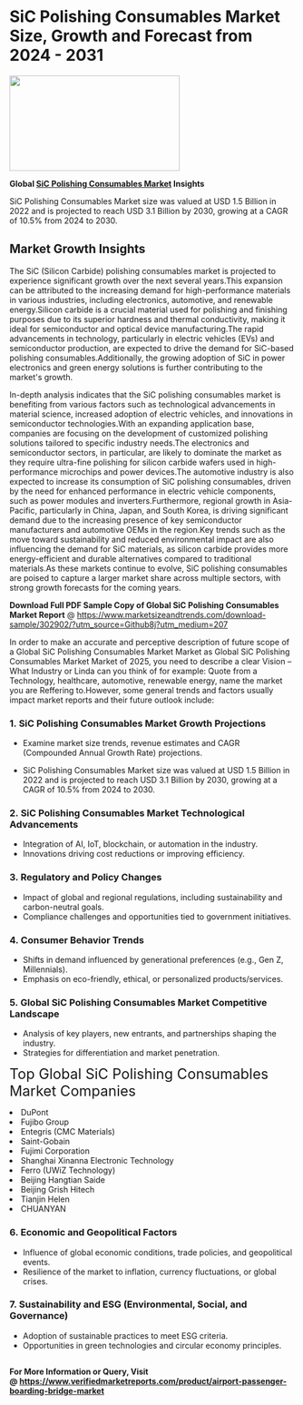 <H1>SiC Polishing Consumables Market Size, Growth and Forecast from 2024 - 2031</H1><img class="aligncenter size-medium wp-image-584254" src="https://thirdeyenews.in/wp-content/uploads/2024/09/Global-Market-Research-300x168.jpeg" alt="" width="300" height="168" /><p><strong>Global&nbsp;<a href="https://www.marketsizeandtrends.com/download-sample/302902/?utm_source=Github8j?utm_medium=207">SiC Polishing Consumables Market</a> Insights</strong></p><p>SiC Polishing Consumables Market size was valued at USD 1.5 Billion in 2022 and is projected to reach USD 3.1 Billion by 2030, growing at a CAGR of 10.5% from 2024 to 2030.</p><p><h2>Market Growth Insights</h2> <p>The SiC (Silicon Carbide) polishing consumables market is projected to experience significant growth over the next several years.This expansion can be attributed to the increasing demand for high-performance materials in various industries, including electronics, automotive, and renewable energy.Silicon carbide is a crucial material used for polishing and finishing purposes due to its superior hardness and thermal conductivity, making it ideal for semiconductor and optical device manufacturing.The rapid advancements in technology, particularly in electric vehicles (EVs) and semiconductor production, are expected to drive the demand for SiC-based polishing consumables.Additionally, the growing adoption of SiC in power electronics and green energy solutions is further contributing to the market's growth. </p> <p>In-depth analysis indicates that the SiC polishing consumables market is benefiting from various factors such as technological advancements in material science, increased adoption of electric vehicles, and innovations in semiconductor technologies.With an expanding application base, companies are focusing on the development of customized polishing solutions tailored to specific industry needs.The electronics and semiconductor sectors, in particular, are likely to dominate the market as they require ultra-fine polishing for silicon carbide wafers used in high-performance microchips and power devices.The automotive industry is also expected to increase its consumption of SiC polishing consumables, driven by the need for enhanced performance in electric vehicle components, such as power modules and inverters.Furthermore, regional growth in Asia-Pacific, particularly in China, Japan, and South Korea, is driving significant demand due to the increasing presence of key semiconductor manufacturers and automotive OEMs in the region.Key trends such as the move toward sustainability and reduced environmental impact are also influencing the demand for SiC materials, as silicon carbide provides more energy-efficient and durable alternatives compared to traditional materials.As these markets continue to evolve, SiC polishing consumables are poised to capture a larger market share across multiple sectors, with strong growth forecasts for the coming years.</p><p><span class=""><strong>Download Full PDF Sample Copy of Global SiC Polishing Consumables Market Report</strong> @ <a href="https://www.marketsizeandtrends.com/download-sample/302902/?utm_source=Github8j?utm_medium=207" target="_blank">https://www.marketsizeandtrends.com/download-sample/302902/?utm_source=Github8j?utm_medium=207</a></span></p><p>In order to make an accurate and perceptive description of future scope of a Global&nbsp;SiC Polishing Consumables Market Market as Global&nbsp;SiC Polishing Consumables Market Market of 2025, you need to describe a clear Vision &ndash; What Industry or Linda can you think of for example: Quote from a Technology, healthcare, automotive, renewable energy, name the market you are Reffering to.However, some general trends and factors usually impact market reports and their future outlook include:</p><h3>1.&nbsp;<strong>SiC Polishing Consumables Market Growth Projections</strong></h3><ul><li>Examine market size trends, revenue estimates and CAGR (Compounded Annual Growth Rate) projections.</li><li><p>SiC Polishing Consumables Market size was valued at USD 1.5 Billion in 2022 and is projected to reach USD 3.1 Billion by 2030, growing at a CAGR of 10.5% from 2024 to 2030.</p></li></ul><h3>2.&nbsp;<strong>SiC Polishing Consumables Market Technological Advancements</strong></h3><ul><li>Integration of AI, IoT, blockchain, or automation in the industry.</li><li>Innovations driving cost reductions or improving efficiency.</li></ul><h3>3.&nbsp;<strong>Regulatory and Policy Changes</strong></h3><ul><li>Impact of global and regional regulations, including sustainability and carbon-neutral goals.</li><li>Compliance challenges and opportunities tied to government initiatives.</li></ul><h3>4.&nbsp;<strong>Consumer Behavior Trends</strong></h3><ul><li>Shifts in demand influenced by generational preferences (e.g., Gen Z, Millennials).</li><li>Emphasis on eco-friendly, ethical, or personalized products/services.</li></ul><h3>5.&nbsp;<strong>Global SiC Polishing Consumables Market Competitive Landscape</strong></h3><ul><li>Analysis of key players, new entrants, and partnerships shaping the industry.</li><li>Strategies for differentiation and market penetration.</li></ul><p data-pm-slice="1 1 []"><span style="color: inherit; font-family: inherit; font-size: 25px;">Top Global SiC Polishing Consumables Market Companies</span></p><div class="" data-test-id=""><p><li>DuPont</li><li> Fujibo Group</li><li> Entegris (CMC Materials)</li><li> Saint-Gobain</li><li> Fujimi Corporation</li><li> Shanghai Xinanna Electronic Technology</li><li> Ferro (UWiZ Technology)</li><li> Beijing Hangtian Saide</li><li> Beijing Grish Hitech</li><li> Tianjin Helen</li><li> CHUANYAN</li></p></div><h3>6.&nbsp;<strong>Economic and Geopolitical Factors</strong></h3><ul><li>Influence of global economic conditions, trade policies, and geopolitical events.</li><li>Resilience of the market to inflation, currency fluctuations, or global crises.</li></ul><h3>7.&nbsp;<strong>Sustainability and ESG (Environmental, Social, and Governance)</strong></h3><ul><li>Adoption of sustainable practices to meet ESG criteria.</li><li>Opportunities in green technologies and circular economy principles.</li></ul><h2><strong style="font-size: 14px;">For More Information or Query, Visit @&nbsp;</strong><a style="background-color: #ffffff; font-size: 14px;" href="https://www.marketsizeandtrends.com/report/sic-polishing-consumables-market/" target="_blank">https://www.verifiedmarketreports.com/product/airport-passenger-boarding-bridge-market</a></h2>